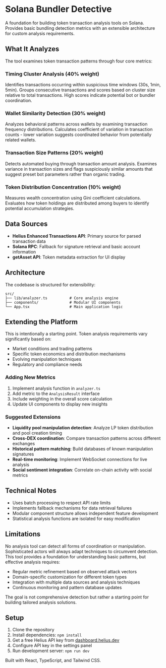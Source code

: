 # Solana Bundler Detective

A foundation for building token transaction analysis tools on Solana. Provides basic bundling detection metrics with an extensible architecture for custom analysis requirements.

## What It Analyzes

The tool examines token transaction patterns through four core metrics:

### Timing Cluster Analysis (40% weight)

Identifies transactions occurring within suspicious time windows (30s, 1min, 5min). Groups consecutive transactions and scores based on cluster size relative to total transactions. High scores indicate potential bot or bundler coordination.

### Wallet Similarity Detection (30% weight)

Analyzes behavioral patterns across wallets by examining transaction frequency distributions. Calculates coefficient of variation in transaction counts - lower variation suggests coordinated behavior from potentially related wallets.

### Transaction Size Patterns (20% weight)

Detects automated buying through transaction amount analysis. Examines variance in transaction sizes and flags suspiciously similar amounts that suggest preset bot parameters rather than organic trading.

### Token Distribution Concentration (10% weight)

Measures wealth concentration using Gini coefficient calculations. Evaluates how token holdings are distributed among buyers to identify potential accumulation strategies.

## Data Sources

- **Helius Enhanced Transactions API**: Primary source for parsed transaction data
- **Solana RPC**: Fallback for signature retrieval and basic account information
- **getAsset API**: Token metadata extraction for UI display

## Architecture

The codebase is structured for extensibility:

```
src/
├── lib/analyzer.ts          # Core analysis engine
├── components/              # Modular UI components
└── App.tsx                  # Main application logic
```

## Extending the Platform

This is intentionally a starting point. Token analysis requirements vary significantly based on:

- Market conditions and trading patterns
- Specific token economics and distribution mechanisms
- Evolving manipulation techniques
- Regulatory and compliance needs

### Adding New Metrics

1. Implement analysis function in `analyzer.ts`
2. Add metric to the `AnalysisResult` interface
3. Include weighting in the overall score calculation
4. Update UI components to display new insights

### Suggested Extensions

- **Liquidity pool manipulation detection**: Analyze LP token distribution and pool creation timing
- **Cross-DEX coordination**: Compare transaction patterns across different exchanges
- **Historical pattern matching**: Build databases of known manipulation signatures
- **Real-time monitoring**: Implement WebSocket connections for live analysis
- **Social sentiment integration**: Correlate on-chain activity with social metrics

## Technical Notes

- Uses batch processing to respect API rate limits
- Implements fallback mechanisms for data retrieval failures
- Modular component structure allows independent feature development
- Statistical analysis functions are isolated for easy modification

## Limitations

No analysis tool can detect all forms of coordination or manipulation. Sophisticated actors will always adapt techniques to circumvent detection. This tool provides a foundation for understanding basic patterns, but effective analysis requires:

- Regular metric refinement based on observed attack vectors
- Domain-specific customization for different token types
- Integration with multiple data sources and analysis techniques
- Continuous monitoring and pattern database updates

The goal is not comprehensive detection but rather a starting point for building tailored analysis solutions.

## Setup

1. Clone the repository
2. Install dependencies: `npm install`
3. Get a free Helius API key from [dashboard.helius.dev](https://dashboard.helius.dev/api-keys)
4. Configure API key in the settings panel
5. Run development server: `npm run dev`

Built with React, TypeScript, and Tailwind CSS.
